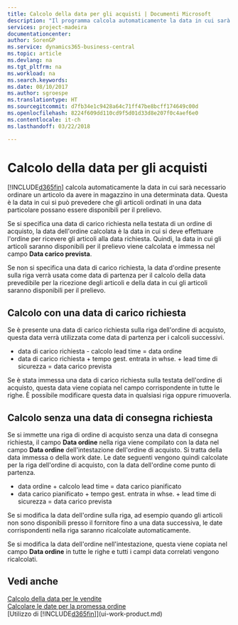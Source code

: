 ```yaml
---
title: Calcolo della data per gli acquisti | Documenti Microsoft
description: "Il programma calcola automaticamente la data in cui sarà necessario ordinare un articolo da avere in magazzino in una determinata data. Questa è la data in cui si può prevedere che gli articoli ordinati in una data particolare possano essere disponibili per il prelievo."
services: project-madeira
documentationcenter: 
author: SorenGP
ms.service: dynamics365-business-central
ms.topic: article
ms.devlang: na
ms.tgt_pltfrm: na
ms.workload: na
ms.search.keywords: 
ms.date: 08/10/2017
ms.author: sgroespe
ms.translationtype: HT
ms.sourcegitcommit: d7fb34e1c9428a64c71ff47be8bcff174649c00d
ms.openlocfilehash: 8224f609dd110cd9f5d01d33d8e207f0c4aef6e0
ms.contentlocale: it-ch
ms.lasthandoff: 03/22/2018

---
```

# <a name="date-calculation-for-purchases"></a>Calcolo della data per gli acquisti
[!INCLUDE[d365fin](includes/d365fin_md.md)] calcola automaticamente la data in cui sarà necessario ordinare un articolo da avere in magazzino in una determinata data. Questa è la data in cui si può prevedere che gli articoli ordinati in una data particolare possano essere disponibili per il prelievo.  

Se si specifica una data di carico richiesta nella testata di un ordine di acquisto, la data dell'ordine calcolata è la data in cui si deve effettuare l'ordine per ricevere gli articoli alla data richiesta. Quindi, la data in cui gli articoli saranno disponibili per il prelievo viene calcolata e immessa nel campo **Data carico prevista**.  

Se non si specifica una data di carico richiesta, la data d'ordine presente sulla riga verrà usata come data di partenza per il calcolo della data prevedibile per la ricezione degli articoli e della data in cui gli articoli saranno disponibili per il prelievo.  

## <a name="calculating-with-a-requested-receipt-date"></a>Calcolo con una data di carico richiesta  
Se è presente una data di carico richiesta sulla riga dell'ordine di acquisto, questa data verrà utilizzata come data di partenza per i calcoli successivi.  

- data di carico richiesta - calcolo lead time = data ordine  
- data di carico richiesta + tempo gest. entrata in whse. + lead time di sicurezza = data carico prevista  

Se è stata immessa una data di carico richiesta sulla testata dell'ordine di acquisto, questa data viene copiata nel campo corrispondente in tutte le righe. È possibile modificare questa data in qualsiasi riga oppure rimuoverla.  

## <a name="calculating-without-a-requested-delivery-date"></a>Calcolo senza una data di consegna richiesta  
Se si immette una riga di ordine di acquisto senza una data di consegna richiesta, il campo **Data ordine** nella riga viene compilato con la data nel campo **Data ordine** dell'intestazione dell'ordine di acquisto. Si tratta della data immessa o della work date. Le date seguenti vengono quindi calcolate per la riga dell'ordine di acquisto, con la data dell'ordine come punto di partenza.  

- data ordine + calcolo lead time = data carico pianificato  
- data carico pianificato + tempo gest. entrata in whse. + lead time di sicurezza = data carico prevista  

Se si modifica la data dell'ordine sulla riga, ad esempio quando gli articoli non sono disponibili presso il fornitore fino a una data successiva, le date corrispondenti nella riga saranno ricalcolate automaticamente.  

Se si modifica la data dell'ordine nell'intestazione, questa viene copiata nel campo **Data ordine** in tutte le righe e tutti i campi data correlati vengono ricalcolati.  

## <a name="see-also"></a>Vedi anche  
 [Calcolo della data per le vendite](sales-date-calculation-for-sales.md)   
 [Calcolare le date per la promessa ordine](sales-how-to-calculate-order-promising-dates.md)  
 [Utilizzo di [!INCLUDE[d365fin](includes/d365fin_md.md)]](ui-work-product.md)

